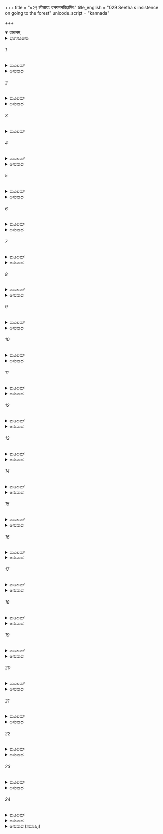 +++
title = "०२९ सीतायाः वनगमनविज्ञप्तिः"
title_english = "029 Seetha s insistence on going to the forest"
unicode_script = "kannada"

+++
<details open><summary>वाचनम्</summary>

<div class="audioEmbed"  caption="श्रीराम-हरिसीताराममूर्ति-घनपाठिभ्यां वचनम्" src="https://archive.org/download/Ramayana-recitation-Sriram-harisItArAmamUrti-Ghanapaati-v2/Kanda_2/Kanda_2_AYK-029-Sita_Vanagamana_Vignapthihi.mp3"></div>
</details>



<details><summary>ಭಾಗಸೂಚನಾ</summary>

ಸೀತಾದೇವಿಯು ತನ್ನನ್ನು ಜೊತೆಯಲ್ಲಿ ಕರೆದುಕೊಂಡು ಹೋಗುವುದರ ಔಚಿತ್ಯವನ್ನು ಶ್ರೀರಾಮನಿಗೆ ವಿವರಿಸಿ ಹೇಳಿದುದು
</details>

###### 1


<details><summary>ಮೂಲಮ್</summary>

ಏತತ್ತು ವಚನಂ ಶ್ರುತ್ವಾ ಸೀತಾ ರಾಮಸ್ಯ ದುಃಖಿತಾ ।  
ಪ್ರಸಕ್ತಾಶ್ರುಮುಖೀಮಂದಮಿದಂ ವಚನಮಬ್ರವೀತ್ ॥
</details>

<details><summary>ಅನುವಾದ</summary>

ಶ್ರೀರಾಮನ ಮಾತನ್ನು ಕೇಳಿ ಸೀತೆಗೆ ಬಹಳ ದುಃಖವಾಯಿತು. ಆಕೆಯ ಕಣ್ಣುಗಳಿಂದ ಕಣ್ಣೀರ ಧಾರೆಯೇ ಹರಿಯಿತು. ಅವಳು ನಿಧಾನವಾಗಿ ಹೇಳತೊಡಗಿದಳು.॥1॥
</details>

###### 2


<details><summary>ಮೂಲಮ್</summary>

ಯೇ ತ್ವಯಾ ಕೀರ್ತಿತಾ ದೋಷಾ ವನೇ ವಸ್ತವ್ಯತಾಂ ಪ್ರತಿ ।  
ಗುಣಾನಿತ್ಯೇವ ತಾನ್ವಿದ್ಧಿ ತವ ಸ್ನೇಹಪುರಸ್ಕೃತಾನ್ ॥
</details>

<details><summary>ಅನುವಾದ</summary>

ಪ್ರಾಣನಾಥ! ಕಾಡಿನಲ್ಲಿ ವಾಸಿಸುವ ಏನೇನು ದೋಷಗಳು ಇವೆ ಎಂದು ನೀವು ಹೇಳಿದಿರೋ, ಅವೆಲ್ಲವೂ ನಿಮ್ಮ ಪ್ರೀತಿ ಪಡೆದ ನನಗೆ ಗುಣರೂಪವೇ ಆಗುವವು. ಇದನ್ನು ನೀವು ಚೆನ್ನಾಗಿ ತಿಳಿದುಕೊಳ್ಳಬೇಕು.॥2॥
</details>

###### 3


<details><summary>ಮೂಲಮ್</summary>

ಮೃಗಾಃ ಸಿಂಹಾ ಗಜಾಶ್ಚೈವ ಶಾರ್ದೂಲಾಃ ಶರಭಾಸ್ತಥಾ ।  
ಚಮರಾಃ ಸೃಮರಾಶ್ಚೈವ ಯೇ ಚಾನ್ಯೇವನಚಾರಿಣಃ ॥
</details>

###### 4


<details><summary>ಮೂಲಮ್</summary>

ಅದೃಷ್ಟಪೂರ್ವರೂಪತ್ವಾತ್ ಸರ್ವೇ ತೇತವ ರಾಘವ ।  
ರೂಪಂ ದೃಷ್ಟ್ವಾಪಸರ್ಪೇಯುಸ್ತವ ಸರ್ವೇ ಹಿ ಬಿಭ್ಯತಿ ॥
</details>

<details><summary>ಅನುವಾದ</summary>

ರಘುನಂದನ! ಜಿಂಕೆ, ಸಿಂಹ, ಆನೆ, ಹುಲಿ, ಶರಭ, ಚಮರೀ ಹಸು, ನೀಲಿ ಹಸು ಹಾಗೂ ಇತರ ಕಾಡುಪ್ರಾಣಿಗಳೆಲ್ಲವೂ ನಿಮ್ಮ ರೂಪ ನೋಡಿ ಓಡಿಹೋಗುವವು; ಏಕೆಂದರೆ ಇಂತಹ ಪ್ರಭಾವಶಾಲೀ ಸ್ವರೂಪವನ್ನು ಅವು ಮೊದಲು ಎಂದೂ ನೋಡಿರಲಿಕ್ಕಿಲ್ಲ. ನಿಮಗಾದರೋ ಎಲ್ಲರೂ ಹೆದರುತ್ತಾರೆ. ಹಾಗಿರುವಾಗ ಈ ಪ್ರಾಣಿಗಳ ಮಾತಾದರೂ ಏನಿದೆ.॥3-4॥
</details>

###### 5


<details><summary>ಮೂಲಮ್</summary>

ತ್ವಯಾ ಚ ಸಹ ಗಂತವ್ಯಂ ಮಯಾ ಗುರುಜನಾಜ್ಞಯಾ ।  
ತ್ವದ್ವಿಯೋಗೇನ ಮೇ ರಾಮ ತ್ಯಕ್ತವ್ಯಮಿಹ ಜೀವಿತಮ್ ॥
</details>

<details><summary>ಅನುವಾದ</summary>

ಶ್ರೀರಾಮಾ! ಗುರುಗಳ ಆಜ್ಞೆಯಿಂದ ನಾನು ನಿಶ್ಚಯವಾಗಿ ನಿಮ್ಮೊಂದಿಗೆ ಬರಲೇಬೇಕು; ಏಕೆಂದರೆ, ನಿಮ್ಮ ವಿಯೋಗ ಉಂಟಾದಾಗ ನಾನು ಇಲ್ಲಿ ನನ್ನ ಜೀವನವನ್ನು ತ್ಯಜಿಸಿಬಿಡುವೆನು.॥5॥
</details>

###### 6


<details><summary>ಮೂಲಮ್</summary>

ನ ಹಿ ಮಾಂ ತ್ವತ್ಸಮೀಪಸ್ಥಾಮಪಿ ಶಕ್ನೋಽಪಿ ರಾಘವ ।  
ಸುರಾಣಾಮೀಶ್ವರಃ ಶಕ್ತಃ ಪ್ರಧರ್ಷಯಿತುಮೋಜಸಾ ॥
</details>

<details><summary>ಅನುವಾದ</summary>

ರಘುನಾಥ! ನಿಮ್ಮ ಬಳಿ ಇದ್ದರೆ ದೇವತೆಗಳೊಡೆಯ ಇಂದ್ರನೂ ಕೂಡ ಬಲವಂತವಾಗಿ ನನ್ನನ್ನು ಭಯಪಡಿಸಲಾರನು.॥6॥
</details>

###### 7


<details><summary>ಮೂಲಮ್</summary>

ಪತಿಹೀನಾ ತು ಯಾ ನಾರೀ ನ ಸಾ ಶಕ್ಷ್ಯತಿ ಜೀವಿತುಮ್ ।  
ಕಾಮಮೇವಂ ವಿಧಂ ರಾಮ ತ್ವಯಾಮಮ ನಿದರ್ಶಿತಮ್ ॥
</details>

<details><summary>ಅನುವಾದ</summary>

ಶ್ರೀರಾಮ! ಪತಿವ್ರತಾ ಸ್ತ್ರೀಯು ತನ್ನ ಪತಿಯಿಂದ ವಿಯೋಗ ಪಡೆದಾಗ ಜೀವಿಸಿರಲಾರಳು; ಎಂಬ ಮಾತು ನೀವೂ ಕೂಡ ನನಗೆ ಚೆನ್ನಾಗಿ ತಿಳಿಸಿರುವಿರಿ.॥7॥
</details>

###### 8


<details><summary>ಮೂಲಮ್</summary>

ಅಥಾಪಿ ಚ ಮಹಾಪ್ರಾಜ್ಞ ಬ್ರಾಹ್ಮಣಾನಾಂ ಮಯಾಶ್ರುತಮ್ ।  
ಪುರಾ ಪಿತೃಗೃಹೇಸತ್ಯಂ ವಸ್ತವ್ಯಂ ಕಿಲ ಮೇ ವನೇ ॥
</details>

<details><summary>ಅನುವಾದ</summary>

ಮಹಾಪ್ರಾಜ್ಞರೇ! ವನದಲ್ಲಿ ದೋಷ ಮತ್ತು ದುಃಖಗಳೇ ತುಂಬಿದ್ದರೂ, ನನ್ನ ತಂದೆಯ ಮನೆಯಲ್ಲಿದ್ದಾಗ ‘ನಾನು ಖಂಡಿತವಾಗಿ ಕಾಡಿನಲ್ಲಿರಬೇಕಾಗುವುದು’ ಎಂದು ಬ್ರಾಹ್ಮಣರ ಮುಖದಿಂದ ಕೇಳಿರುವೆನು. ಈ ಮಾತು ನನ್ನ ಜೀವನದಲ್ಲಿ ಅವಶ್ಯವಾಗಿ ಸತ್ಯವಾಗುವುದು.॥8॥
</details>

###### 9


<details><summary>ಮೂಲಮ್</summary>

ಲಕ್ಷಣಿಭ್ಯೋ ದ್ವಿಜಾತಿಭ್ಯಃಶ್ರುತ್ವಾಹಂ ವಚನಂ ಗೃಹೇ ।  
ವನವಾಸಕೃತೋತ್ಸಾಹಾ ನಿತ್ಯಮೇವ ಮಹಾಬಲ ॥
</details>

<details><summary>ಅನುವಾದ</summary>

ಮಹಾಬಲಿ ವೀರ! ಹಸ್ತರೇಖೆ ನೋಡಿ ಭವಿಷ್ಯ ಹೇಳುವ ಬ್ರಾಹ್ಮಣರು ಹೇಳಿರುವುದನ್ನು ಕೇಳಿ ನಾನು ಸದಾ ವನವಾಸಕ್ಕಾಗಿ ಉತ್ಸಾಹಿತಳಾಗಿದ್ದೇನೆ.॥9॥
</details>

###### 10


<details><summary>ಮೂಲಮ್</summary>

ಆದೇಶೋ ವನವಾಸಸ್ಯ ಪ್ರಾಪ್ತವ್ಯಃ ಸ ಮಯಾ ಕಿಲ ।  
ಸಾ ತ್ವಯಾ ಸಹ ಭರ್ತಾಹಂ ಯಾಸ್ಯಾಮಿ ಪ್ರಿಯ ನಾನ್ಯಥಾ ॥
</details>

<details><summary>ಅನುವಾದ</summary>

ಪ್ರಿಯತಮ! ವನದಲ್ಲಿ ವಾಸಿಸುವ ಆದೇಶವನ್ನು ಬ್ರಾಹ್ಮಣರಿಂದ ಅರಿತ ಮೇಲೆ ಒಂದಲ್ಲ ಒಂದು ದಿನ ನಾನು ಪೂರ್ಣಗೊಳಿಸಲೇಬೇಕಾಗುವುದು. ಇದು ಯಾವ ರೀತಿಯಿಂದಲೂ ತಪ್ಪಿಸಲಾಗುವುದಿಲ್ಲ. ಆದ್ದರಿಂದ ನಾನು ನನ್ನ ಸ್ವಾಮಿಯಾದ ನಿಮ್ಮೊಂದಿಗೆ ಕಾಡಿಗೆ ಅವಶ್ಯವಾಗಿ ಬರುವೆನು.॥10॥
</details>

###### 11


<details><summary>ಮೂಲಮ್</summary>

ಕೃತಾದೇಶಾಭವಿಷ್ಯಾಮಿ ಗಮಿಷ್ಯಾಮಿ ತ್ವಯಾ ಸಹ ।  
ಕಾಲಶ್ಚಾಯಂ ಸಮುತ್ಪನ್ನಃ ಸತ್ಯವಾನ್ ಭವತು ದ್ವಿಜಃ ॥
</details>

<details><summary>ಅನುವಾದ</summary>

ಹೀಗಿರುವುದರಿಂದ ನಾನು ಆ ಭಾಗ್ಯದ ವಿಧಾನವನ್ನು ಅನುಭವಿಸುವೆನು. ಅದಕ್ಕಾಗಿ ಈಗ ಸಮಯ ಬಂದಿದೆ. ಆದ್ದರಿಂದ ನಿಮ್ಮೊಂದಿಗೆ ನಾನು ಹೊರಡಲೇಬೇಕು. ಇದರಿಂದ ಆ ಬ್ರಾಹ್ಮಣರ ಮಾತು ನಿಜವಾಗುವುದು.॥11॥
</details>

###### 12


<details><summary>ಮೂಲಮ್</summary>

ವನವಾಸೇ ಹಿ ಜಾನಾಮಿ ದುಃಖಾನಿ ಬಹುಧಾ ಕಿಲ ।  
ಪ್ರಾಪ್ಯಂತೇ ನಿಯತಂ ವೀರ ಪುರುಷೈರಕೃತಾತ್ಮಭಿಃ ॥
</details>

<details><summary>ಅನುವಾದ</summary>

ವೀರನೇ! ವನವಾಸದಲ್ಲಿ ಅವಶ್ಯವಾಗಿ ಬಹಳ ದುಃಖಗಳು ಪ್ರಾಪ್ತವಾಗುತ್ತವೆ; ಆದರೆ ಯಾರ ಇಂದ್ರಿಯಗಳು ಮತ್ತು ಮನಸ್ಸು ತನ್ನ ವಶದಲ್ಲಿ ಇಲ್ಲವೋ, ಅವರಿಗೆ ಈ ದುಃಖಗಳ ಅರಿವಾಗುತ್ತವೆ.॥12॥
</details>

###### 13


<details><summary>ಮೂಲಮ್</summary>

ಕನ್ಯಯಾ ಚ ಪಿತುರ್ಗೇಹೇ ವನವಾಸಃ ಶ್ರುತೋ ಮಯಾ ।  
ಭಿಕ್ಷಿಣ್ಯಾಃ ಶಮವೃತ್ತಾಯಾ ಮಮ ಮಾತುರಿಹಾಗ್ರತಃ ॥
</details>

<details><summary>ಅನುವಾದ</summary>

ತಂದೆಯ ಮನೆಯಲ್ಲಿ ಬಾಲ್ಯದಲ್ಲಿ ಶಾಂತಿಪರಾಯಣ ಓರ್ವ ಭಿಕ್ಷುಕಿಯ ಬಾಯಿಯಿಂದಲೂ ನಾನು ವನವಾಸದ ಮಾತನ್ನು ಕೇಳಿರುವೆನು. ಅವಳು ನನ್ನ ತಾಯಿಯ ಮುಂದೆಯೇ ಈ ಮಾತನ್ನು ಹೇಳಿರುವಳು.॥13॥
</details>

###### 14


<details><summary>ಮೂಲಮ್</summary>

ಪ್ರಸಾದಿತಶ್ಚ ವೈ ಪೂರ್ವಂ ತ್ವಂ ಮೇ ಬಹುತಿಥಂ ಪ್ರಭೋ ।  
ಗಮನಂ ವನವಾಸಸ್ಯ ಕಾಂಕ್ಷಿತಂ ಹಿ ಸಹ ತ್ವಯಾ ॥
</details>

<details><summary>ಅನುವಾದ</summary>

ಪ್ರಭೋ! ಇಲ್ಲಿಗೆ ಬಂದಮೇಲೆಯೂ ನಾನು ಮೊದಲೇ ಅನೇಕ ಬಾರಿ ನಿಮ್ಮಲ್ಲಿ ಸ್ವಲ್ಪ ಕಾಲವಾದರೂ ವನದಲ್ಲಿ ಇರಲು ಪ್ರಾರ್ಥಿಸಿದ್ದೆ ಹಾಗೂ ನೀವೂ ಅದಕ್ಕೆ ಒಪ್ಪಿಕೊಂಡಿರುವಿರಿ. ಇದರಿಂದ ನಿಶ್ಚಿತವಾಗಿ ನಿಮ್ಮೊಂದಿಗೆ ಕಾಡಿಗೆ ಹೋಗುವುದು ನನಗೆ ಮೊದಲೇ ಅಭೀಷ್ಟವಾಗಿತ್ತು ಎಂಬುದನ್ನು ನೀವು ತಿಳಿದುಕೊಳ್ಳಿರಿ.॥14॥
</details>

###### 15


<details><summary>ಮೂಲಮ್</summary>

ಕೃತಕ್ಷಣಾಹಂ ಭದ್ರಂ ತೇ ಗಮನಂ ಪ್ರತಿ ರಾಘವ ।  
ವನವಾಸಸ್ಯ ಶೂರಸ್ಯ ಮಮ ಚರ್ಯಾ ಹಿ ರೋಚತೇ ॥
</details>

<details><summary>ಅನುವಾದ</summary>

ರಘುನಂದನ! ನಿಮಗೆ ಮಂಗಳವಾಗಲಿ. ನಾನು ಕಾಡಿಗೆ ಹೋಗಲು ಮೊದಲೇ ನಿಮ್ಮ ಅನುಮತಿ ಪಡೆದಿರುವೆನು. ತನ್ನ ಶೂರವೀರ ವನವಾಸೀ ಪತಿಯ ಸೇವೆ ಮಾಡುವುದೇ ನನಗೆ ಹೆಚ್ಚು ರುಚಿಕರವಾಗಿದೆ.॥15॥
</details>

###### 16


<details><summary>ಮೂಲಮ್</summary>

ಶುದ್ಧಾತ್ಮನ್ ಪ್ರೇಮಭಾವಾದ್ಧಿ ಭವಿಷ್ಯಾಮಿ ವಿಕಲ್ಮಷಾ ।  
ಭರ್ತಾರಮನುಗಚ್ಛಂತೀ ಭರ್ತಾ ಹಿ ಪರದೈವತಮ್ ॥
</details>

<details><summary>ಅನುವಾದ</summary>

ಶುದ್ಧಾತ್ಮನೇ! ನೀವು ನನ್ನ ಸ್ವಾಮಿಯಾಗಿರುವಿರಿ. ನಿಮ್ಮ ಹಿಂದೆ ಪ್ರೇಮಭಾವದಿಂದ ಕಾಡಿಗೆ ಹೋದಾಗ ನನ್ನ ಪಾಪಗಳು ದೂರವಾಗುವವು; ಏಕೆಂದರೆ ಸ್ವಾಮಿಯೇ ಸ್ತ್ರೀಗೆ ಎಲ್ಲಕ್ಕಿಂತ ದೊಡ್ಡ ದೇವತೆಯಾಗಿದ್ದಾನೆ.॥16॥
</details>

###### 17


<details><summary>ಮೂಲಮ್</summary>

ಪ್ರೇತ್ಯಭಾವೇ ಹಿ ಕಲ್ಯಾಣಃ ಸಂಗಮೋ ಮೇಸಹ ತ್ವಯಾ  
ಶ್ರುತಿರ್ಹಿ ಶ್ರೂಯತೇ ಪುಣ್ಯಾ ಬ್ರಾಹ್ಮಣಾನಾಂ ಯಶಸ್ವಿನಾಮ್ ॥
</details>

<details><summary>ಅನುವಾದ</summary>

ನಿಮ್ಮನ್ನು ಹಿಂಬಾಲಿಸುವುದರಿಂದ ಪರಲೋಕದಲ್ಲಿಯೂ ನನ್ನ ಶ್ರೇಯಸ್ಸು ಆಗುವುದು ಹಾಗೂ ಸದಾ ನಿಮ್ಮೊಂದಿಗೆ ನನ್ನ ಸಂಯೋಗ ಇರುವುದು. ಈ ವಿಷಯದಲ್ಲಿ ಯಶಸ್ವೀ ಬ್ರಾಹ್ಮಣರಿಂದೊಂದು ಪವಿತ್ರ ಶ್ರುತಿ ಕೇಳಲಾಗುತ್ತದೆ. ಅದು ಈ ಪ್ರಕಾರ ಇದೆ.॥17॥
</details>

###### 18


<details><summary>ಮೂಲಮ್</summary>

ಇಹಲೋಕೇ ಚ ಪಿತೃಭಿರ್ಯಾ ಸ್ತ್ರೀ ಯಸ್ಯ ಮಹಾಬಲ ।  
ಅದ್ಭಿರ್ದತ್ತಾ ಸ್ವಧರ್ಮೇಣ ಪ್ರೇತ್ಯಭಾವೇಽಪಿ ತಸ್ಯ ಸಾ ॥
</details>

<details><summary>ಅನುವಾದ</summary>

ಮಹಾಬಲೀ ವೀರನೇ! ಈ ಭೂಲೋಕದಲ್ಲಿ ಕನ್ಯಾಪಿತೃಗಳು ತಮ್ಮ ಮಗಳನ್ನು ಯಾರಿಗೆ ಧಾರೆ ಎರೆದುಕೊಡುವರೋ ಅವನೇ ಪರಲೋಕದಲ್ಲಿಯೂ ಆ ಕನ್ಯೆಗೆ ಪತಿಯಾಗುತ್ತಾನೆ.॥18॥
</details>

###### 19


<details><summary>ಮೂಲಮ್</summary>

ಏವಮಸ್ಮಾತ್ ಸ್ವಕಾಂ ನಾರೀಂ ಸುವೃತ್ತಾಂಹಿ ಪತಿವ್ರತಾಮ್ ।  
ನಾಭಿರೋಚಯಸೇ ನೇತುಂ ತ್ವಂ ಮಾಂ ಕೇನೇಹ ಹೇತುನಾ ॥
</details>

<details><summary>ಅನುವಾದ</summary>

ನಾನು ನಿಮ್ಮ ಧರ್ಮಪತ್ನಿಯಾಗಿರುವೆನು. ಉತ್ತಮ ವ್ರತವನ್ನು ಪಾಲಿಸುವ ಪತಿವ್ರತೆಯಾಗಿದ್ದೇನೆ. ಮತ್ತೆ ನೀನು ನನ್ನನ್ನು ಜೊತೆಗೆ ಕರೆದುಕೊಂಡು ಹೋಗಲು ಏಕೆ ಬಯಸುವುದಿಲ್ಲ? ಇದರ ಕಾರಣವೇನು.॥19॥
</details>

###### 20


<details><summary>ಮೂಲಮ್</summary>

ಭಕ್ತಾಂ ಪತಿವ್ರತಾಂ ದೀನಾಂ ಮಾಂ ಸಮಾಂ ಸುಖದುಃಖಯೋಃ ।  
ನೇತುಮರ್ಹಸಿ ಕಾಕುತ್ಸ್ಥ ಸಮಾನಸುಖದುಃಖಿನೀಮ್ ॥
</details>

<details><summary>ಅನುವಾದ</summary>

ಕಕುತ್ಸ್ಥಕುಲಭೂಷಣನೇ! ನಾನು ನಿಮ್ಮ ಭಕ್ತೆಯಾಗಿ ಇರುವೆನು, ಪಾತಿವ್ರತ್ಯವನ್ನು ಪಾಲಿಸುತ್ತಿದ್ದೇನೆ. ನಿಮ್ಮ ಅಗಲುವಿಕೆಯ ಭಯದಿಂದ ದೀನಳಾಗುತ್ತಿದ್ದೇನೆ ಹಾಗೂ ನಿಮ್ಮ ಸುಖ-ದುಃಖಗಳಲ್ಲಿ ಸಮಾನವಾಗಿ ಪಾಲುಗೊಳ್ಳುವೆನು. ನನಗೆ ಸುಖ ಸಿಗಲಿ ಅಥವಾ ದುಃಖ ಸಿಗಲಿ ನಾನು ಎರಡೂ ಅವಸ್ಥೆಗಳಲ್ಲಿ ಸಮವಾಗಿ ಇರುವೆನು, ಹರ್ಷ-ಶೋಕಗಳಿಗೆ ವಶೀಭೂತಳಾಗಲಾರೆ. ಆದ್ದರಿಂದ ನೀವು ಅವಶ್ಯವಾಗಿ ನನ್ನನ್ನು ಜೊತೆಯಲ್ಲಿ ಕರೆದುಕೊಂಡು ಹೋಗುವ ಕೃಪೆ ಮಾಡಬೇಕು.॥20॥
</details>

###### 21


<details><summary>ಮೂಲಮ್</summary>

ಯದಿ ಮಾಂ ದುಃಖಿತಾಮೇವಂ ವನಂ ನೇತುಂ ನ ಚೇಚ್ಛಸಿ ।  
ವಿಷಮಗ್ನಿಂ ಜಲಂ ವಾಹಮಾಸ್ಥಾಸ್ಯೇ ಮೃತ್ಯುಕಾರಣಾತ್ ॥
</details>

<details><summary>ಅನುವಾದ</summary>

ಈ ಪ್ರಕಾರ ದುಃಖದಲ್ಲಿ ಬಿದ್ದಿರುವ ಸೇವಿಕೆಯಾದ ನನ್ನನ್ನು ನಿಮ್ಮೊಂದಿಗೆ ಕಾಡಿಗೆ ಕರೆದುಕೊಂಡು ಹೋಗಲು ಬಯಸದಿದ್ದರೆ ನಾನು ವಿಷ ತಿಂದು, ಬೆಂಕಿಗೆ ಬಿದ್ದು, ಅಥವಾ ನೀರಿನಲ್ಲಿ ಧುಮುಕಿ ಸತ್ತುಹೋಗುವೆನು.॥21॥
</details>

###### 22


<details><summary>ಮೂಲಮ್</summary>

ಏವಂ ಬಹುವಿಧಂ ತಂ ಸಾ ಯಾಚತೇ ಗಮನಂ ಪ್ರತಿ ।  
ನಾನುಮೇನೇ ಮಹಾಬಾಹುಸ್ತಾಂ ನೇತು ವಿಜನಂ ವನಮ್ ॥
</details>

<details><summary>ಅನುವಾದ</summary>

ಹೀಗೆ ಅನೇಕ ಪ್ರಕಾರದಿಂದ ಸೀತೆಯು ಕಾಡಿಗೆ ಹೋಗಲು ಯಾಚಿಸುತ್ತಾ ಇದ್ದರೂ ಮಹಾಬಾಹು ಶ್ರೀರಾಮನು ಆಕೆಯನ್ನು ತನ್ನೊಂದಿಗೆ ನಿರ್ಜನವನಕ್ಕೆ ಕರೆದುಕೊಂಡು ಹೋಗಲು ಅನುಮತಿ ಕೊಡಲಿಲ್ಲ.॥22॥
</details>

###### 23


<details><summary>ಮೂಲಮ್</summary>

ಏವಮುಕ್ತಾ ತು ಸಾ ಚಿಂತಾಂ ಮೈಥಿಲೀ ಸಮುಪಾಗತಾ ।  
ಸ್ನಾಪಯಂತೀವ ಗಾಮುಷ್ಣೈರಶ್ರುಭಿರ್ನಯನಚ್ಯುತೈಃ ॥
</details>

<details><summary>ಅನುವಾದ</summary>

ಈ ಪ್ರಕಾರ ಅವನು ಅಸ್ವೀಕಾರ ಮಾಡಿದಾಗ ಮಿಥಿಲೇಶಕುಮಾರಿ ಸೀತೆಗೆ ಬಹಳ ಚಿಂತೆಯಾಗಿ, ತನ್ನ ಕಣ್ಣುಗಳಿಂದ ಬಿಸಿ-ಬಿಸಿಯಾದ ಕಣ್ಣೀರನ್ನು ಹರಿಸಿ, ನೆಲವನ್ನು ತೋಯಿಸಿಬಿಟ್ಟಳು.॥23॥
</details>

###### 24


<details><summary>ಮೂಲಮ್</summary>

ಚಿಂತಯಂತೀಂ ತದಾ ತಾಂ ತು ನಿವರ್ತಯಿತುಮಾತ್ಮವಾನ್ ।  
ಕ್ರೋಧಾವಿಷ್ಟಂ ತು ವೈದೇಹೀಂ ಕಾಕುತ್ಸ್ಥೋ ಬಹ್ವಸಾಂತ್ವಯತ್ ॥
</details>

<details><summary>ಅನುವಾದ</summary>

ಆಗ ಚಿಂತಿತ ಮತ್ತು ಕುಪಿತಳಾದ ವಿದೇಹನಂದಿನೀ ಜಾನಕಿಯನ್ನು ನೋಡಿ ಮನಸ್ಸನ್ನು ವಶದಲ್ಲಿರಿಸಿಕೊಂಡ ಶ್ರೀರಾಮಚಂದ್ರನು ಆಕೆಯ ವನವಾಸದ ವಿಚಾರದಿಂದ ನಿವೃತ್ತಗೊಳಿಸಲು ಬಗೆ-ಬಗೆಯ ಮಾತುಗಳನ್ನು ಹೇಳಿ ಸಮಜಾಯಿಸಿದನು.॥24॥
</details>

<details><summary>ಅನುವಾದ (ಸಮಾಪ್ತಿಃ)</summary>

ಶ್ರೀವಾಲ್ಮೀಕಿ ವಿರಚಿತ ಆರ್ಷರಾಮಾಯಣ ಆದಿಕಾವ್ಯದ ಅಯೋಧ್ಯಾಕಾಂಡದಲ್ಲಿ ಇಪ್ಪತ್ತೊಂಭತ್ತನೆಯ ಸರ್ಗ ಪೂರ್ಣವಾಯಿತು.॥29॥
</details>
